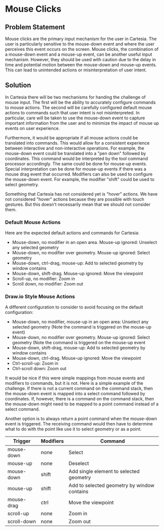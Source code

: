 # Mouse Clicks

## Problem Statement

Mouse clicks are the primary input mechanism for the user in Cartesia. The user
is particularly sensitive to the mouse-down event and where the user perceives
this event occurs on the screen. Mouse clicks, the combination of a mouse-down
event and a mouse-up event, can be another useful input mechanism. However, they 
should be used with caution due to the delay in time and potential motion 
between the mouse-down and mouse-up events. This can lead to unintended actions 
or misinterpretation of user intent.

## Solution

In Cartesia there will be two mechanisms for handing the challenge of mouse
input. The first will be the ability to accurately configure commands to mouse 
actions. The second will be carefully configured default mouse actions to 
commands such that user intent is not misinterpreted. In particular, care will
be taken to use the mouse-down event to capture important information from the 
user and to minimize the impact of mouse up events on user experience. 

Furthermore, it would be appropriate if all mouse actions could be translated 
into commands. This would allow for a consistent experience between interactive
and non-interactive operations. For example, the mouse-down event could be 
translated into a "pen down" followed by coordinates. This command would be 
interpreted by the tool command processor accordingly. The same could be done 
for mouse-up events. Special interpretation can be done for mouse-up events if
there was a mouse drag event that occurred. Modifiers can also be used to 
configure the mouse-down event. For example, the modifier "shift" could be 
used to select geometry.

Something that Cartesia has not considered yet is "hover" actions. We have not
considered "hover" actions because they are possible with touch gestures. But 
this doesn't necessarily mean that we should not consider them. 

### Default Mouse Actions
Here are the expected default actions and commands for Cartesia:
- Mouse-down, no modifier in an open area. Mouse-up ignored: Unselect any selected geometry
- Mouse-down, no modifier over geometry. Mouse-up ignored: Select geometry
- Mouse-down, ctrl-drag, mouse-up: Add to selected geometry by window contains
- Mouse-down, shift-drag. Mouse-up ignored: Move the viewpoint
- Scroll-up, no modifier: Zoom in
- Scroll down, no modifier: Zoom out

### Draw.io Style Mouse Actions
A different configuration to consider to avoid focusing on the default configuration:
- Mouse-down, no modifier, mouse-up in an open area: Unselect any selected geometry (Note the command is triggered on the mouse-up event)
- Mouse-down, no modifier over geometry. Mouse-up ignored: Select geometry (Note the command is triggered on the mouse-up event
- Mouse-down, shift-drag, mouse-up: Add to selected geometry by window contains
- Mouse-down, ctrl-drag. Mouse-up ignored: Move the viewpoint
- Ctrl-scroll-up: Zoom in
- Ctrl-scroll down: Zoom out

It would be nice if this were simple mappings from mouse events and modifiers to
commands, but it is not. Here is a simple example of the challenge. If there is 
not a current command on the command stack, then the mouse-down event is 
mapped into a select command followed by coordinates. If, however, there is a 
command on the command stack, then the mouse-down might need to be mapped to a 
point command instead of a select command.

Another option is to always return a point command when the mouse-down event is 
triggered. The receiving command would then have to determine what to do with 
the point like use it to select geometry or as a point.

| Trigger     | Modifiers | Command                                     |
|-------------|-----------|---------------------------------------------|
| mouse-down  | none      | Select                                      |
| mouse-up    | none      | Deselect                                    |
| mouse-down  | shift     | Add single element to selected geometry     |
| mouse-up    | shift     | Add to selected geometry by window contains |
| mouse-drag  | ctrl      | Move the viewpoint                          |
| scroll-up   | none      | Zoom in                                     |
| scroll-down | none      | Zoom out                                    |
